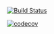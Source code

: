 [![Build Status](https://travis-ci.org/12Kravy21/codecov.svg?branch=master)](https://travis-ci.org/12Kravy21/codecov)



[![codecov](https://codecov.io/gh/12Kravy21/codecov/branch/master/graph/badge.svg)](https://codecov.io/gh/12Kravy21/codecov)


